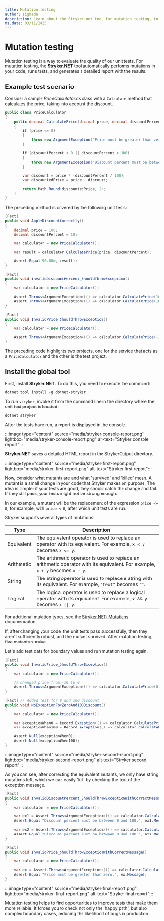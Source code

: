 ```yaml
---
title: Mutation testing
author: sigmade
description: Learn about the Stryker.net tool for mutation testing, to evaluate the quality of your unit tests.
ms.date: 03/11/2025
---
```


# Mutation testing

Mutation testing is a way to evaluate the quality of our unit tests. For mutation testing, the **Stryker.NET** tool automatically performs mutations in your code, runs tests, and generates a detailed report with the results.

## Example test scenario

Consider a sample _PriceCalculator.cs_ class with a `Calculate` method that calculates the price, taking into account the discount.

```csharp
public class PriceCalculator
{
    public decimal CalculatePrice(decimal price, decimal discountPercent)
    {
        if (price <= 0)
        {
            throw new ArgumentException("Price must be greater than zero.");
        }

        if (discountPercent < 0 || discountPercent > 100)
        {
            throw new ArgumentException("Discount percent must be between 0 and 100.");
        }

        var discount = price * (discountPercent / 100);
        var discountedPrice = price - discount;

        return Math.Round(discountedPrice, 2);
    }
}
```

The preceding method is covered by the following unit tests:

```csharp
[Fact]
public void ApplyDiscountCorrectly()
{
    decimal price = 100;
    decimal discountPercent = 10;

    var calculator = new PriceCalculator();

    var result = calculator.CalculatePrice(price, discountPercent);

    Assert.Equal(90.00m, result);
}

[Fact]
public void InvalidDiscountPercent_ShouldThrowException()
{
    var calculator = new PriceCalculator();

    Assert.Throws<ArgumentException>(() => calculator.CalculatePrice(100, -1));
    Assert.Throws<ArgumentException>(() => calculator.CalculatePrice(100, 101));
}

[Fact]
public void InvalidPrice_ShouldThrowException()
{
    var calculator = new PriceCalculator();

    Assert.Throws<ArgumentException>(() => calculator.CalculatePrice(-10, 10));
}
```


The preceding code highlights two projects, one for the service that acts as a `PriceCalculator` and the other is the test project.

## Install the global tool

First, install **Stryker.NET**.
To do this, you need to execute the command:

```dotnetcli
dotnet tool install -g dotnet-stryker
```

To run `stryker`, invoke it from the command line in the directory where the unit test project is located:

```dotnetcli
dotnet stryker
```

After the tests have run, a report is displayed in the console.

:::image type="content" source="media/stryker-console-report.png" lightbox="media/stryker-console-report.png" alt-text="Stryker console report":::

**Stryker.NET** saves a detailed HTML report in the StrykerOutput directory.

:::image type="content" source="media/stryker-first-report.png" lightbox="media/stryker-first-report.png" alt-text="Stryker first report":::

Now, consider what mutants are and what 'survived' and 'killed' mean. A mutant is a small change in your code that Stryker makes on purpose. The idea is simple: if your tests are good, they should catch the change and fail. If they still pass, your tests might not be strong enough.

In our example, a mutant will be the replacement of the expression `price <= 0`, for example, with `price < 0`, after which unit tests are run.

Stryker supports several types of mutations:

| Type | Description |
|--|--|
| Equivalent | The equivalent operator is used to replace an operator with its equivalent. For example, `x < y` becomes `x <= y`. |
| Arithmetic | The arithmetic operator is used to replace an arithmetic operator with its equivalent. For example, `x + y` becomes `x - y`. |
| String | The string operator is used to replace a string with its equivalent. For example, `"text"` becomes `""`. |
| Logical | The logical operator is used to replace a logical operator with its equivalent. For example, `x && y` becomes `x \|\| y`. |

For additional mutation types, see the [Stryker.NET: Mutations](https://stryker-mutator.io/docs/stryker-net/mutations) documentation.

If, after changing your code, the unit tests pass successfully, then they aren't sufficiently robust, and the mutant survived.
After mutation testing, five mutants survive.

Let's add test data for boundary values and run mutation testing again.

```csharp
[Fact]
public void InvalidPrice_ShouldThrowException()
{
    var calculator = new PriceCalculator();

    // changed price from -10 to 0
    Assert.Throws<ArgumentException>(() => calculator.CalculatePrice(0, 10));
}

[Fact] // Added test for 0 and 100 discount
public void NoExceptionForZeroAnd100Discount()
{
    var calculator = new PriceCalculator();

    var exceptionWhen0 = Record.Exception(() => calculator.CalculatePrice(100, 0));
    var exceptionWhen100 = Record.Exception(() => calculator.CalculatePrice(100, 100));

    Assert.Null(exceptionWhen0);
    Assert.Null(exceptionWhen100);
}
```

:::image type="content" source="media/stryker-second-report.png" lightbox="media/stryker-second-report.png" alt-text="Stryker second report":::

As you can see, after correcting the equivalent mutants, we only have string mutations left, which we can easily 'kill' by checking the text of the exception message.

```csharp
[Fact]
public void InvalidDiscountPercent_ShouldThrowExceptionWithCorrectMessage()
{
    var calculator = new PriceCalculator();

    var ex1 = Assert.Throws<ArgumentException>(() => calculator.CalculatePrice(100, -1));
    Assert.Equal("Discount percent must be between 0 and 100.", ex1.Message);

    var ex2 = Assert.Throws<ArgumentException>(() => calculator.CalculatePrice(100, 101));
    Assert.Equal("Discount percent must be between 0 and 100.", ex2.Message);
}

[Fact]
public void InvalidPrice_ShouldThrowExceptionWithCorrectMessage()
{
    var calculator = new PriceCalculator();

    var ex = Assert.Throws<ArgumentException>(() => calculator.CalculatePrice(0, 10));
    Assert.Equal("Price must be greater than zero.", ex.Message);
}
```

:::image type="content" source="media/stryker-final-report.png" lightbox="media/stryker-final-report.png" alt-text="Stryker final report":::

Mutation testing helps to find opportunities to improve tests that make them more reliable. It forces you to check not only the 'happy path', but also complex boundary cases, reducing the likelihood of bugs in production.